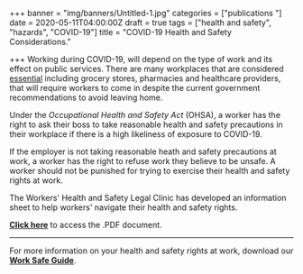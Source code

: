 +++
banner = "img/banners/Untitled-1.jpg"
categories = ["publications "]
date = 2020-05-11T04:00:00Z
draft = true
tags = ["health and safety", "hazards", "COVID-19"]
title = "COVID-19 Health and Safety Considerations."

+++
Working during COVID-19, will depend on the type of work and its effect on public services. There are many workplaces that are considered [essential](https://www.ontario.ca/page/list-essential-workplaces "List of Essential Workplaces") including grocery stores, pharmacies and healthcare providers, that will require workers to come in despite the current government recommendations to avoid leaving home.

Under the _Occupational Health and Safety Act_ (OHSA), a worker has the right to ask their boss to take reasonable health and safety precautions in their workplace if there is a high likeliness of exposure to COVID-19. 

If the employer is not taking reasonable heath and safety precautions at work, a worker has the right to refuse work they believe to be unsafe. A worker should not be punished for trying to exercise their health and safety rights at work.

The Workers' Health and Safety Legal Clinic has developed an information sheet to help workers' navigate their health and safety rights.

[**Click here**](https://s3.amazonaws.com/newsletter.workers-safety.ca/newsletters/Clinic+Projects/COVID-19/WHSLC_COVID-19+Health+and+Safety+Considerations.pdf "WHSLC - COVID-19 Health and Safety Considerations") to access the .PDF document.

***

For more information on your health and safety rights at work, download our [**Work Safe Guide**](https://s3.amazonaws.com/newsletter.workers-safety.ca/newsletters/Clinic+Publications/2020+Work+Safe+Guide/Work+Safe+Guide+-+2020.pdf "Work Safe Guide 2020").